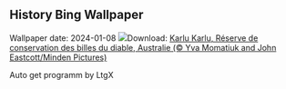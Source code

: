 ## History Bing Wallpaper
Wallpaper date: 2024-01-08
![](https://www.bing.com/th?id=OHR.DevilsMarbles_FR-CA0294680098_UHD.jpg&w=1000)Download: [Karlu Karlu, Réserve de conservation des billes du diable, Australie (© Yva Momatiuk and John Eastcott/Minden Pictures)](https://www.bing.com/th?id=OHR.DevilsMarbles_FR-CA0294680098_UHD.jpg)

Auto get programm by LtgX
